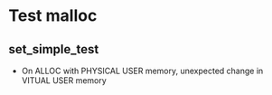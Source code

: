# Test malloc
## set_simple_test
- On ALLOC with PHYSICAL USER memory, unexpected change in VITUAL USER memory
